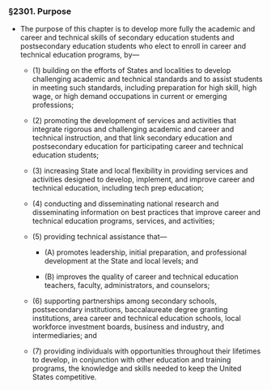 ### §2301. Purpose
* The purpose of this chapter is to develop more fully the academic and career and technical skills of secondary education students and postsecondary education students who elect to enroll in career and technical education programs, by—

  * (1) building on the efforts of States and localities to develop challenging academic and technical standards and to assist students in meeting such standards, including preparation for high skill, high wage, or high demand occupations in current or emerging professions;

  * (2) promoting the development of services and activities that integrate rigorous and challenging academic and career and technical instruction, and that link secondary education and postsecondary education for participating career and technical education students;

  * (3) increasing State and local flexibility in providing services and activities designed to develop, implement, and improve career and technical education, including tech prep education;

  * (4) conducting and disseminating national research and disseminating information on best practices that improve career and technical education programs, services, and activities;

  * (5) providing technical assistance that—

    * (A) promotes leadership, initial preparation, and professional development at the State and local levels; and

    * (B) improves the quality of career and technical education teachers, faculty, administrators, and counselors;


  * (6) supporting partnerships among secondary schools, postsecondary institutions, baccalaureate degree granting institutions, area career and technical education schools, local workforce investment boards, business and industry, and intermediaries; and

  * (7) providing individuals with opportunities throughout their lifetimes to develop, in conjunction with other education and training programs, the knowledge and skills needed to keep the United States competitive.